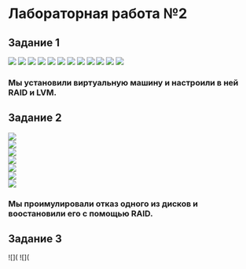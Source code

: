 # Лабораторная работа №2

## Задание 1 
![](https://github.com/igritt13/LabY/blob/master/images/za1%3B2.png)
![](https://github.com/igritt13/LabY/blob/master/images/za1%3B3.png)
![](https://github.com/igritt13/LabY/blob/master/images/za1%3B4.png)
![](https://github.com/igritt13/LabY/blob/master/images/za1%3B5.png)
![](https://github.com/igritt13/LabY/blob/master/images/za1%3B6.png)
![](https://github.com/igritt13/LabY/blob/master/images/za1%3B7.png)
![](https://github.com/igritt13/LabY/blob/master/images/za1%3B8.png)
![](https://github.com/igritt13/LabY/blob/master/images/za1%3B9.png)
![](https://github.com/igritt13/LabY/blob/master/images/za1%3B10.png)
![](https://github.com/igritt13/LabY/blob/master/images/za1%3B11.png)
![](https://github.com/igritt13/LabY/blob/master/images/za1%3B12.png)
![](https://github.com/igritt13/LabY/blob/master/images/za1%3B14.png)  
### Мы установили виртуальную машину и настроили в ней RAID и LVM.

## Задание 2  
![](https://github.com/igritt13/LabY/blob/master/images/15.png)  
![](https://github.com/igritt13/LabY/blob/master/images/16.png)  
![](https://github.com/igritt13/LabY/blob/master/images/17.png)  
![](https://github.com/igritt13/LabY/blob/master/images/18.png)  
![](https://github.com/igritt13/LabY/blob/master/images/19.png)  
![](https://github.com/igritt13/LabY/blob/master/images/20.png)  
![](https://github.com/igritt13/LabY/blob/master/images/21.png)  

### Мы проимулировали отказ одного из дисков и воостановили его с помощью RAID.  

## Задание 3  
![](
![](
